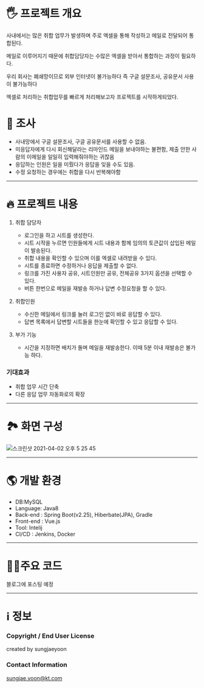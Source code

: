 
# 🖐️ 프로젝트 개요

사내에서는 많은 취합 업무가 발생하며 주로 엑셀을 통해 작성하고 메일로 전달되어 통합된다.

메일로 이루어지기 때문에 취합담당자는 수많은 엑셀을 받아서 통합하는 과정이 필요하다.

우리 회사는 폐쇄망이므로 외부 인터넷이 불가능하다 즉 구글 설문조사, 공유문서 사용이 불가능하다

엑셀로 처리하는 취합업무를 빠르게 처리해보고자 프로젝트를 시작하게되었다.

# 🔎 조사

- 사내망에서 구글 설문조사, 구글 공유문서를 사용할 수 없음.
- 미응답자에게 다시 회신해달라는 리마인드 메일을 보내야하는 불편함, 제출 안한 사람의 이메일을 일일히 입력해줘야하는 귀찮음
- 응답하는 인원은 일을 미뤘다가 응답을 잊을 수도 있음.
- 수정 요청하는 경우에는 취합을 다시 반복해야함

---

# 🔥 프로젝트 내용

1. 취합 담당자
    - 로그인을 하고 시트를 생성한다.
    - 시트 시작을 누르면 인원들에게 시트 내용과 함께 임의의 토큰값이 삽입된 메일이 발송된다.
    - 취합 내용을 확인할 수 있으며 이를 엑셀로 내려받을 수 있다.
    - 시트를 종료하면 수정하거나 응답을 제출할 수 없다.
    - 링크를 가진 사용자 공유, 시트인원만 공유, 전체공유 3가지 옵션을 선택할 수 있다.
    - 버튼 한번으로 메일을 재발송 하거나 답변 수정요청을 할 수 있다.

2. 취합인원
    - 수신한 메일에서 링크를 눌러 로그인 없이 바로 응답할 수 있다.
    - 답변 목록에서 답변할 시트들을 한눈에 확인할 수 있고 응답할 수 있다.

3. 부가 기능
    - 시간을 지정하면 배치가 돌며 메일을 재발송한다. 이때 5분 이내 재발송은 불가능 하다.

### **기대효과**

- 취합 업무 시간 단축
- 다른 응답 업무 자동화로의 확장

---

# 🏞️ 화면 구성

![스크린샷 2021-04-02 오후 5 25 45](https://user-images.githubusercontent.com/61338764/113397748-8647bf00-93d8-11eb-9d79-95f5a79c55bd.png)


---

# 🌎 개발 환경

- DB:MySQL
- Language: Java8
- Back-end : Spring Boot(v2.25), Hiberbate(JPA), Gradle
- Front-end : Vue.js
- Tool: Intelij
- CI/CD : Jenkins, Docker

---

# 👨‍💻주요 코드

블로그에 포스팅 예정

---

# ℹ️ 정보

### **Copyright / End User License**

created by sungjaeyoon

### **Contact Information**

[sungjae.yoon@kt.com](mailto:sungjae.yoon@kt.com)
